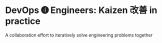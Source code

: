 # DevOps ➍ Engineers: Kaizen 改善 in practice
A collaboration effort to iteratively solve engineering problems together
